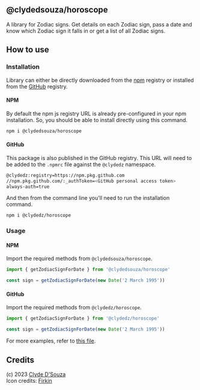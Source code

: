 ## @clydedsouza/horoscope

A library for Zodiac signs. Get details on each Zodiac sign, pass a date and know which Zodiac sign it falls in or get a list of all Zodiac signs.

## How to use

### Installation

Library can either be directly downloaded from the [npm](https://www.npmjs.com/package/@clydedsouza/horoscope) registry or installed from the [GitHub](https://github.com/ClydeDz/horoscope-npm/pkgs/npm/horoscope) registry.

#### NPM

By default the npm js registry URL is already pre-configured in your npm installation. So, you should be able to install directly using this command.

```bash
npm i @clydedsouza/horoscope
```

#### GitHub

This package is also published in the GitHub registry. This URL will need to be added to the `.npmrc` file against the `@clydedz` namespace.

```bash
@clydedz:registry=https://npm.pkg.github.com
//npm.pkg.github.com/:_authToken=<GitHub personal access token>
always-auth=true
```

And then from the command line you'll need to run the installation command.

```bash
npm i @clydedz/horoscope
```

### Usage

#### NPM

Import the required methods from `@clydedsouza/horoscope`.

```typescript
import { getZodiacSignForDate } from '@clydedsouza/horoscope'

const sign = getZodiacSignForDate(new Date('2 March 1995'))
```

#### GitHub

Import the required methods from `@clydedz/horoscope`.

```typescript
import { getZodiacSignForDate } from '@clydedz/horoscope'

const sign = getZodiacSignForDate(new Date('2 March 1995'))
```

For more examples, refer to [this file](./consumer/index.ts).

## Credits

(c) 2023 [Clyde D'Souza](https://clydedsouza.net)  
Icon credits: [Firkin](https://openclipart.org/detail/297192/bold-zodiac-symbols-colour)
